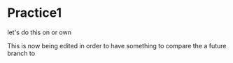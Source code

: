 # Practice1
let's do this on or own


This is now being edited in order to have something to compare the a future branch to
